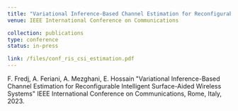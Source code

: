 ```yaml
---
title: "Variational Inference-Based Channel Estimation for Reconfigurable Intelligent Surface-Aided Wireless Systems"
venue: IEEE International Conference on Communications

collection: publications
type: conference
status: in-press

link: /files/conf_ris_csi_estimation.pdf
---
```

F. Fredj, A. Feriani, A. Mezghani, E. Hossain "Variational Inference-Based Channel Estimation for Reconfigurable Intelligent Surface-Aided Wireless Systems" IEEE International Conference on Communications, Rome, Italy, 2023.